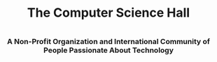 <h1 align="center">The Computer Science Hall<h1></h1>
<h3 align="center">A Non-Profit Organization and International Community of People Passionate About Technology</h3>
